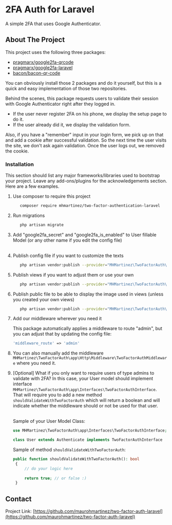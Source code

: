 <h1>2FA Auth for Laravel</h1>
<p>A simple 2FA that uses Google Authenticator.</p>

[link-author]: https://inspiredpulse.com

<!-- ABOUT THE PROJECT -->
## About The Project

This project uses the following three packages: 

* [pragmarx/google2fa-qrcode](https://packagist.org/packages/pragmarx/google2fa-qrcode)
* [pragmarx/google2fa-laravel](https://packagist.org/packages/pragmarx/google2fa-laravel)
* [bacon/bacon-qr-code](https://packagist.org/packages/bacon/bacon-qr-code)

You can obviously install those 2 packages and do it yourself, but this is a quick and easy implementation of those two repositories.

Behind the scenes, this package requests users to validate their session with Google Authenticator right after they logged in.
* If the user never register 2FA on his phone, we display the setup page to do it.
* If the user already did it, we display the validation form.

Also, if you have a "remember" input in your login form, we pick up on that and add a cookie after successful validation. So the next time the user visits the site, we don't ask again validation. Once the user logs out, we removed the cookie. 

### Installation

This section should list any major frameworks/libraries used to bootstrap your project. Leave any add-ons/plugins for the acknowledgements section. Here are a few examples.

1. Use composer to require this project
    ```sh
       composer require mhmartinez/two-factor-authentication-laravel
    ```
2. Run migrations
    ```sh
       php artisan migrate
    ```
3. Add "google2fa_secret" and "google2fa_is_enabled" to User fillable Model (or any other name if you edit the config file)<br><br>

4. Publish config file if you want to customize the texts
    ```sh
       php artisan vendor:publish --provider="MHMartinez\TwoFactorAuth\Providers\TwoFactorAuthServiceProvider" --tag="config"
    ```
5. Publish views if you want to adjust them or use your own
    ```sh
       php artisan vendor:publish --provider="MHMartinez\TwoFactorAuth\Providers\TwoFactorAuthServiceProvider" --tag="views"
    ```
6. Publish public file to be able to display the image used in views (unless you created your own views)
    ```sh
       php artisan vendor:publish --provider="MHMartinez\TwoFactorAuth\Providers\TwoFactorAuthServiceProvider" --tag="public"
    ```
7. Add our middleware wherever you need it<br>

    This package automatically applies a middleware to route "admin", but you can adjust that by updating the config file:
    ```php
   'middleware_route' => 'admin'
    ```
8. You can also manually add the middleware `MHMartinez\TwoFactorAuth\app\Http\Middleware\TwoFactorAuthMiddleware` where you need it.


9. [Optional] What if you only want to require users of type admins to validate with 2FA?
    In this case, your User model should implement interface `MHMartinez\TwoFactorAuth\app\Interfaces\TwoFactorAuthInterface`. That will require you to add a new method `shouldValidateWithTwoFactorAuth` which will return a boolean and will indicate whether the middleware should or not be used for that user.<br><br>
    
   Sample of your User Model Class:
   ```php
   use MHMartinez\TwoFactorAuth\app\Interfaces\TwoFactorAuthInterface;
   
   class User extends Authenticate implements TwoFactorAuthInterface
    ```
   Sample of method `shouldValidateWithTwoFactorAuth`:
   ```php
   public function shouldValidateWithTwoFactorAuth(): bool
    {
        // do your logic here
        
        return true; // or false :)
    }
    ```

<!-- CONTACT -->
## Contact

Project Link: [https://github.com/maurohmartinez/two-factor-auth-laravel](https://github.com/maurohmartinez/two-factor-auth-laravel)